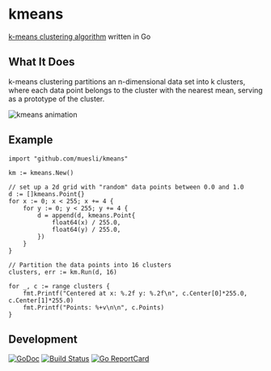 # kmeans

[k-means clustering algorithm](https://en.wikipedia.org/wiki/K-means_clustering) written in Go

## What It Does

k-means clustering partitions an n-dimensional data set into k clusters, where
each data point belongs to the cluster with the nearest mean, serving as a
prototype of the cluster.

![kmeans animation](https://github.com/muesli/kmeans/blob/master/kmeans.gif)

## Example

```
import "github.com/muesli/kmeans"

km := kmeans.New()

// set up a 2d grid with "random" data points between 0.0 and 1.0
d := []kmeans.Point{}
for x := 0; x < 255; x += 4 {
	for y := 0; y < 255; y += 4 {
		d = append(d, kmeans.Point{
			float64(x) / 255.0,
			float64(y) / 255.0,
		})
	}
}

// Partition the data points into 16 clusters
clusters, err := km.Run(d, 16)

for _, c := range clusters {
	fmt.Printf("Centered at x: %.2f y: %.2f\n", c.Center[0]*255.0, c.Center[1]*255.0)
	fmt.Printf("Points: %+v\n\n", c.Points)
}
```

## Development

[![GoDoc](https://godoc.org/github.com/golang/gddo?status.svg)](https://godoc.org/github.com/muesli/kmeans)
[![Build Status](https://travis-ci.org/muesli/kmeans.svg?branch=master)](https://travis-ci.org/muesli/kmeans)
[![Go ReportCard](http://goreportcard.com/badge/muesli/kmeans)](http://goreportcard.com/report/muesli/kmeans)
